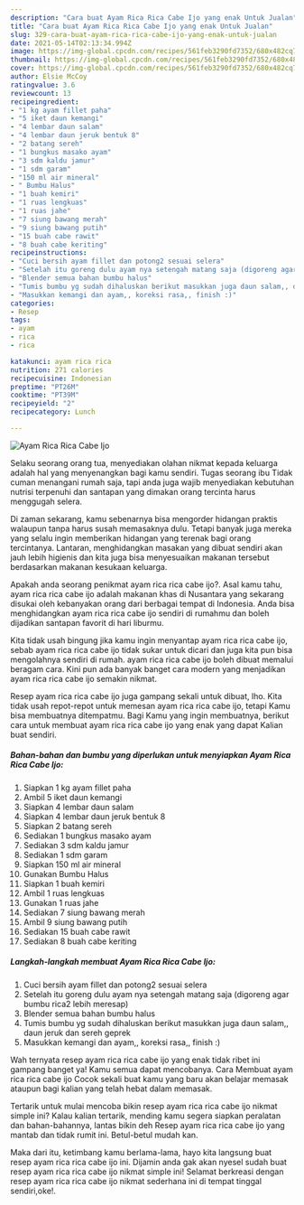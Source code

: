 ```yaml
---
description: "Cara buat Ayam Rica Rica Cabe Ijo yang enak Untuk Jualan"
title: "Cara buat Ayam Rica Rica Cabe Ijo yang enak Untuk Jualan"
slug: 329-cara-buat-ayam-rica-rica-cabe-ijo-yang-enak-untuk-jualan
date: 2021-05-14T02:13:34.994Z
image: https://img-global.cpcdn.com/recipes/561feb3290fd7352/680x482cq70/ayam-rica-rica-cabe-ijo-foto-resep-utama.jpg
thumbnail: https://img-global.cpcdn.com/recipes/561feb3290fd7352/680x482cq70/ayam-rica-rica-cabe-ijo-foto-resep-utama.jpg
cover: https://img-global.cpcdn.com/recipes/561feb3290fd7352/680x482cq70/ayam-rica-rica-cabe-ijo-foto-resep-utama.jpg
author: Elsie McCoy
ratingvalue: 3.6
reviewcount: 13
recipeingredient:
- "1 kg ayam fillet paha"
- "5 iket daun kemangi"
- "4 lembar daun salam"
- "4 lembar daun jeruk bentuk 8"
- "2 batang sereh"
- "1 bungkus masako ayam"
- "3 sdm kaldu jamur"
- "1 sdm garam"
- "150 ml air mineral"
- " Bumbu Halus"
- "1 buah kemiri"
- "1 ruas lengkuas"
- "1 ruas jahe"
- "7 siung bawang merah"
- "9 siung bawang putih"
- "15 buah cabe rawit"
- "8 buah cabe keriting"
recipeinstructions:
- "Cuci bersih ayam fillet dan potong2 sesuai selera"
- "Setelah itu goreng dulu ayam nya setengah matang saja (digoreng agar bumbu rica2 lebih meresap)"
- "Blender semua bahan bumbu halus"
- "Tumis bumbu yg sudah dihaluskan berikut masukkan juga daun salam,, daun jeruk dan sereh geprek"
- "Masukkan kemangi dan ayam,, koreksi rasa,, finish :)"
categories:
- Resep
tags:
- ayam
- rica
- rica

katakunci: ayam rica rica 
nutrition: 271 calories
recipecuisine: Indonesian
preptime: "PT26M"
cooktime: "PT39M"
recipeyield: "2"
recipecategory: Lunch

---
```



![Ayam Rica Rica Cabe Ijo](https://img-global.cpcdn.com/recipes/561feb3290fd7352/680x482cq70/ayam-rica-rica-cabe-ijo-foto-resep-utama.jpg)

Selaku seorang orang tua, menyediakan olahan nikmat kepada keluarga adalah hal yang menyenangkan bagi kamu sendiri. Tugas seorang ibu Tidak cuman menangani rumah saja, tapi anda juga wajib menyediakan kebutuhan nutrisi terpenuhi dan santapan yang dimakan orang tercinta harus menggugah selera.

Di zaman  sekarang, kamu sebenarnya bisa mengorder hidangan praktis walaupun tanpa harus susah memasaknya dulu. Tetapi banyak juga mereka yang selalu ingin memberikan hidangan yang terenak bagi orang tercintanya. Lantaran, menghidangkan masakan yang dibuat sendiri akan jauh lebih higienis dan kita juga bisa menyesuaikan makanan tersebut berdasarkan makanan kesukaan keluarga. 



Apakah anda seorang penikmat ayam rica rica cabe ijo?. Asal kamu tahu, ayam rica rica cabe ijo adalah makanan khas di Nusantara yang sekarang disukai oleh kebanyakan orang dari berbagai tempat di Indonesia. Anda bisa menghidangkan ayam rica rica cabe ijo sendiri di rumahmu dan boleh dijadikan santapan favorit di hari liburmu.

Kita tidak usah bingung jika kamu ingin menyantap ayam rica rica cabe ijo, sebab ayam rica rica cabe ijo tidak sukar untuk dicari dan juga kita pun bisa mengolahnya sendiri di rumah. ayam rica rica cabe ijo boleh dibuat memalui beragam cara. Kini pun ada banyak banget cara modern yang menjadikan ayam rica rica cabe ijo semakin nikmat.

Resep ayam rica rica cabe ijo juga gampang sekali untuk dibuat, lho. Kita tidak usah repot-repot untuk memesan ayam rica rica cabe ijo, tetapi Kamu bisa membuatnya ditempatmu. Bagi Kamu yang ingin membuatnya, berikut cara untuk membuat ayam rica rica cabe ijo yang enak yang dapat Kalian buat sendiri.

<!--inarticleads1-->

##### Bahan-bahan dan bumbu yang diperlukan untuk menyiapkan Ayam Rica Rica Cabe Ijo:

1. Siapkan 1 kg ayam fillet paha
1. Ambil 5 iket daun kemangi
1. Siapkan 4 lembar daun salam
1. Siapkan 4 lembar daun jeruk bentuk 8
1. Siapkan 2 batang sereh
1. Sediakan 1 bungkus masako ayam
1. Sediakan 3 sdm kaldu jamur
1. Sediakan 1 sdm garam
1. Siapkan 150 ml air mineral
1. Gunakan  Bumbu Halus
1. Siapkan 1 buah kemiri
1. Ambil 1 ruas lengkuas
1. Gunakan 1 ruas jahe
1. Sediakan 7 siung bawang merah
1. Ambil 9 siung bawang putih
1. Sediakan 15 buah cabe rawit
1. Sediakan 8 buah cabe keriting




<!--inarticleads2-->

##### Langkah-langkah membuat Ayam Rica Rica Cabe Ijo:

1. Cuci bersih ayam fillet dan potong2 sesuai selera
1. Setelah itu goreng dulu ayam nya setengah matang saja (digoreng agar bumbu rica2 lebih meresap)
1. Blender semua bahan bumbu halus
1. Tumis bumbu yg sudah dihaluskan berikut masukkan juga daun salam,, daun jeruk dan sereh geprek
1. Masukkan kemangi dan ayam,, koreksi rasa,, finish :)




Wah ternyata resep ayam rica rica cabe ijo yang enak tidak ribet ini gampang banget ya! Kamu semua dapat mencobanya. Cara Membuat ayam rica rica cabe ijo Cocok sekali buat kamu yang baru akan belajar memasak ataupun bagi kalian yang telah hebat dalam memasak.

Tertarik untuk mulai mencoba bikin resep ayam rica rica cabe ijo nikmat simple ini? Kalau kalian tertarik, mending kamu segera siapkan peralatan dan bahan-bahannya, lantas bikin deh Resep ayam rica rica cabe ijo yang mantab dan tidak rumit ini. Betul-betul mudah kan. 

Maka dari itu, ketimbang kamu berlama-lama, hayo kita langsung buat resep ayam rica rica cabe ijo ini. Dijamin anda gak akan nyesel sudah buat resep ayam rica rica cabe ijo nikmat simple ini! Selamat berkreasi dengan resep ayam rica rica cabe ijo nikmat sederhana ini di tempat tinggal sendiri,oke!.


